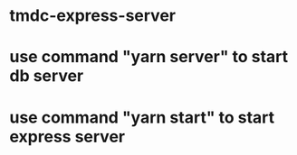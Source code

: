 # tmdc-express-server
# use command "yarn server" to start db server
# use command "yarn start" to start express server
